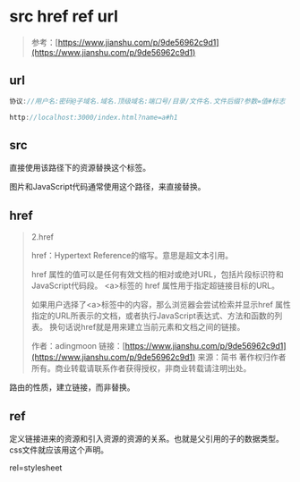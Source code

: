 # src href ref url

> 参考：[https://www.jianshu.com/p/9de56962c9d1](https://www.jianshu.com/p/9de56962c9d1)

## url

```java
协议://用户名:密码@子域名.域名.顶级域名:端口号/目录/文件名.文件后缀?参数=值#标志

http://localhost:3000/index.html?name=a#h1
```

## src

直接使用该路径下的资源替换这个标签。

图片和JavaScript代码通常使用这个路径，来直接替换。

## href

> 2.href
>
> href：Hypertext Reference的缩写。意思是超文本引用。
>
> href 属性的值可以是任何有效文档的相对或绝对URL，包括片段标识符和JavaScript代码段。 \<a>标签的 href 属性用于指定超链接目标的URL。
>
> 如果用户选择了\<a>标签中的内容，那么浏览器会尝试检索并显示href 属性指定的URL所表示的文档，或者执行JavaScript表达式、方法和函数的列表。 换句话说href就是用来建立当前元素和文档之间的链接。
>
> 作者：adingmoon 链接：[https://www.jianshu.com/p/9de56962c9d1](https://www.jianshu.com/p/9de56962c9d1) 来源：简书 著作权归作者所有。商业转载请联系作者获得授权，非商业转载请注明出处。

路由的性质，建立链接，而非替换。

## ref

定义链接进来的资源和引入资源的资源的关系。也就是父引用的子的数据类型。css文件就应该用这个声明。

rel=stylesheet
